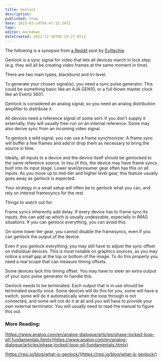 ```yaml
---
title: Genlock
description: 
published: true
date: 2023-03-14T04:47:15.247Z
tags: 
editor: markdown
dateCreated: 2022-12-16T06:19:27.051Z
---
```


The following is a synopsis from [a Reddit](https://old.reddit.com/r/VIDEOENGINEERING/comments/zmbei5/genlock_basics/j0adqy8/) post by [Eviltechie](https://old.reddit.com/r/VIDEOENGINEERING/comments/zmbei5/genlock_basics/j0adqy8/).

Genlock is a sync signal for video that lets all devices march in lock step. (e.g. they will all be creating video frames at the same moment in time).

There are two main types, blackburst and tri-level.

To generate your chosen signal(s), you need a sync pulse generator. This could be something basic like an AJA GEN10, or a full blown master clock like an Evertz 5601.

Genlock is considered an analog signal, so you need an analog distribution amplifier to distribute it.

All devices need a reference signal of some sort. If you don't supply it externally, they will usually free-run on an internal reference. Some may also derive sync from an incoming video signal.

To genlock a wild signal, you can use a frame synchronizer. A frame sync will buffer a few frames and add or drop them as necessary to bring the source in time.

Ideally, all inputs to a device and the device itself should be genlocked to the same reference source. In lieu of this, the device may have frame syncs built into its input stage. Lower level/prosumer gear often has this on all inputs. As you move up to mid-tier and higher level gear, this feature usually goes away as genlock is expected.

Your strategy in a small setup will often be to genlock what you can, and rely on internal framesyncs for the rest.

Things to watch out for:

Frame syncs inherently add delay. If every device has to frame sync its inputs, this can add up which is usually undesirable, especially in IMAG situations. If you can genlock everything, you can avoid this.

On some lower tier gear, you cannot disable the framesyncs, even if you can genlock the output of the device.

Even if you genlock everything, you may still have to adjust the sync offset on individual devices. This is most notable on graphics sources, as you may notice a small gap at the top or bottom of the image. To do this properly you need a real scope that can measure timing offsets.

Some devices lack this timing offset. You may have to steer an extra output of your sync pulse generator to handle this.

Genlock needs to be terminated. Each output that is in use should be terminated exactly once. Some devices will do this for you, some will have a switch, some will do it automatically when the loop through is not connected, and some will not do it at all and you will have to provide your own external terminator. You will usually need to read the manual to figure this out.

### More Reading:

[https://www.analog.com/en/analog-dialogue/articles/phase-locked-loop-pll-fundamentals.htmlx](https://www.analog.com/en/analog-dialogue/articles/phase-locked-loop-pll-fundamentals.htmlx)

[https://resi.io/blog/what-is-genlock/](https://resi.io/blog/what-is-genlock/)